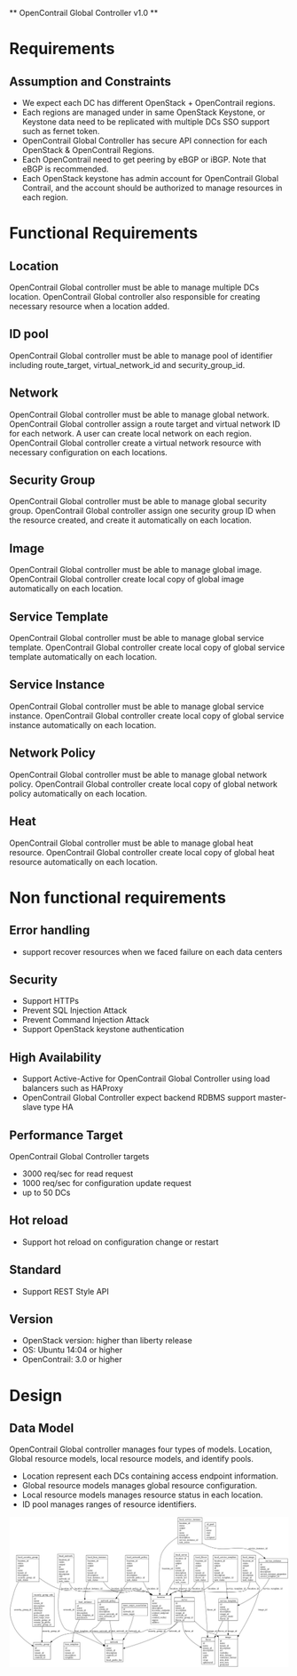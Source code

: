 ** OpenContrail Global Controller v1.0 **

# Requirements

## Assumption and Constraints

- We expect each DC has different OpenStack + OpenContrail regions.
- Each regions are managed under in same OpenStack Keystone, or Keystone data need to be replicated with
 multiple DCs SSO support such as fernet token.
- OpenContrail Global Controller has secure API connection for each OpenStack & OpenContrail Regions.
- Each OpenContrail need to get peering by eBGP or iBGP. Note that eBGP is recommended.
- Each OpenStack keystone has admin account for OpenContrail Global Contrail, and the account
should be authorized to manage resources in each region.

# Functional Requirements

## Location

OpenContrail Global controller must be able to manage multiple DCs location.
OpenContrail Global controller also responsible for creating necessary resource when a location added.

## ID pool

OpenContrail Global controller must be able to manage pool of identifier including route_target,
virtual_network_id and security_group_id.

## Network

OpenContrail Global controller must be able to manage global network. OpenContrail Global controller
assign a route target and virtual network ID for each network. A user can create local network on each region.
OpenContrail Global controller create a virtual network resource with necessary configuration on each locations.

## Security Group

OpenContrail Global controller must be able to manage global security group.
OpenContrail Global controller assign one security group ID when the resource created, and
create it automatically on each location.

## Image

OpenContrail Global controller must be able to manage global image.
OpenContrail Global controller  create local copy of global image automatically on each location.

## Service Template

OpenContrail Global controller must be able to manage global service template.
OpenContrail Global controller create local copy of global service template automatically on each location.

## Service Instance

OpenContrail Global controller must be able to manage global service instance.
OpenContrail Global controller create local copy of global service instance automatically on each location.

## Network Policy

OpenContrail Global controller must be able to manage global network policy.
OpenContrail Global controller create local copy of global network policy automatically on each location.

## Heat

OpenContrail Global controller must be able to manage global heat resource.
OpenContrail Global controller create local copy of global heat resource automatically on each location.

# Non functional requirements

## Error handling

- support recover resources when we faced failure on each data centers

## Security

- Support HTTPs
- Prevent SQL Injection Attack
- Prevent Command Injection Attack
- Support OpenStack keystone authentication

## High Availability

- Support Active-Active for OpenContrail Global Controller using
  load balancers such as HAProxy
- OpenContrail Global Controller expect backend RDBMS support master-slave type HA

## Performance Target

OpenContrail Global Controller targets

- 3000 req/sec for read request
- 1000 req/sec for configuration update request
- up to 50 DCs

## Hot reload

- Support hot reload on configuration change or restart

## Standard

- Support REST Style API

## Version

- OpenStack version: higher than liberty release
- OS: Ubuntu 14:04 or higher
- OpenContrail: 3.0 or higher

# Design

## Data Model

OpenContrail Global controller manages four types of models. Location, Global resource models, local resource models, and
 identify pools.

- Location represent each DCs containing access endpoint information.
- Global resource models manages global resource configuration.
- Local resource models manages resource status in each location.
- ID pool manages ranges of resource identifiers.

![Figure Schema model](./images/schema.png "Figure Schema model")

